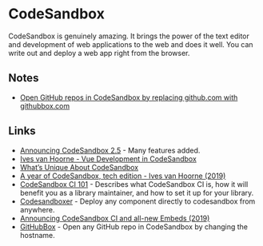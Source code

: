 # CodeSandbox

CodeSandbox is genuinely amazing. It brings the power of the text editor and development of web applications to the web and does it well. You can write out and deploy a web app right from the browser.

## Notes

* [Open GitHub repos in CodeSandbox by replacing github.com with githubbox.com](https://twitter.com/dferber90/status/1252594897619759104)

## Links

* [Announcing CodeSandbox 2.5](https://hackernoon.com/announcing-codesandbox-2-5-be767d15ffd) - Many features added.
* [Ives van Hoorne - Vue Development in CodeSandbox](https://www.youtube.com/watch?v=TOFVFxI2dvU)
* [What’s Unique About CodeSandbox](https://medium.com/@compuives/whats-unique-about-codesandbox-f1791d867e48)
* [A year of CodeSandbox, tech edition - Ives van Hoorne \(2019\)](https://www.youtube.com/watch?v=8Zi6UxKFu2o&list=PLCC436JpVnK3H8Gm28TuFn2wjL9sj_q_Y&index=2)
* [CodeSandbox CI 101](https://u2edh.csb.app/) - Describes what CodeSandbox CI is, how it will benefit you as a library maintainer, and how to set it up for your library.
* [Codesandboxer](https://github.com/codesandbox/codesandboxer) - Deploy any component directly to codesandbox from anywhere.
* [Announcing CodeSandbox CI and all-new Embeds \(2019\)](https://codesandbox.io/post/codesandbox-ci-embeds)
* [GitHubBox](https://github.com/dferber90/githubbox) - Open any GitHub repo in CodeSandbox by changing the hostname.

